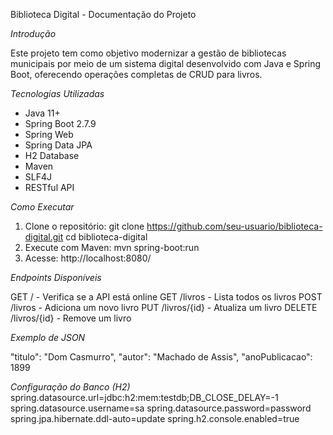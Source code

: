 Biblioteca Digital - Documentação do Projeto


*Introdução*

Este projeto tem como objetivo modernizar a gestão de bibliotecas municipais por meio de um sistema digital
desenvolvido com Java e Spring Boot, oferecendo operações completas de CRUD para livros.


*Tecnologias Utilizadas*

- Java 11+
- Spring Boot 2.7.9
- Spring Web
- Spring Data JPA
- H2 Database
- Maven
- SLF4J
- RESTful API


*Como Executar*

1. Clone o repositório:
 git clone https://github.com/seu-usuario/biblioteca-digital.git
 cd biblioteca-digital
2. Execute com Maven:
 mvn spring-boot:run
3. Acesse:
 http://localhost:8080/


*Endpoints Disponíveis*

GET / - Verifica se a API está online
GET /livros - Lista todos os livros
POST /livros - Adiciona um novo livro
PUT /livros/{id} - Atualiza um livro
DELETE /livros/{id} - Remove um livro


*Exemplo de JSON*

 "titulo": "Dom Casmurro",
 "autor": "Machado de Assis",
  "anoPublicacao": 1899


*Configuração do Banco (H2)*
spring.datasource.url=jdbc:h2:mem:testdb;DB_CLOSE_DELAY=-1
spring.datasource.username=sa
spring.datasource.password=password
spring.jpa.hibernate.ddl-auto=update
spring.h2.console.enabled=true